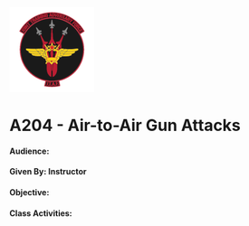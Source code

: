 ![JTAF Logo](../img/Logo.png)

# A204 - Air-to-Air Gun Attacks
#### Audience:
#### Given By: Instructor
#### Objective:

#### Class Activities: